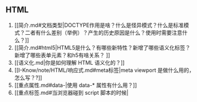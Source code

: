 ## HTML
1. [[简介.md#文档类型|DOCTYPE作用是啥？什么是怪异模式？什么是标准模式？二者有什么差别（举例）？产生的历史原因是什么？使用时需要注意什么？]]
2. [[简介.md#html5|HTML5是什么？有哪些新特性？新增了哪些语义化标签？新增了哪些表单元素？和h5有啥关系？  ]]
3. [[语义化.md|你是如何理解 HTML 语义化的？]]  
4. [[I-Know/note/HTML/响应式.md#meta标签|meta viewport 是做什么用的，怎么写？?]]    
5. [[重点属性.md#data-|使用 data-* 属性有什么用？]]  
6. [[重点标签.md#当浏览器碰到 script 脚本的时候|<script>、<script async>和 <script defer> 的区别]]。  
7. [[渲染.md#FOUC和白屏|FOUC和白屏是什么？]]
8. [[重点标签.md#link|为什么通常推荐将 CSS `<link>` 放置在 `<head></head>`之间]]
9. [[重点标签.md#将script放在body中内容的最后的两点原因|为什么要将 JS `<script>` 放置在 `</body>` 之前？有没有例外的情况?]]
10. [[渲染.md#重绘和回流|什么是回流(reflow)、重绘(repaint)？]]  
11. [[渲染.md#渲染机制|浏览器渲染机制？]]